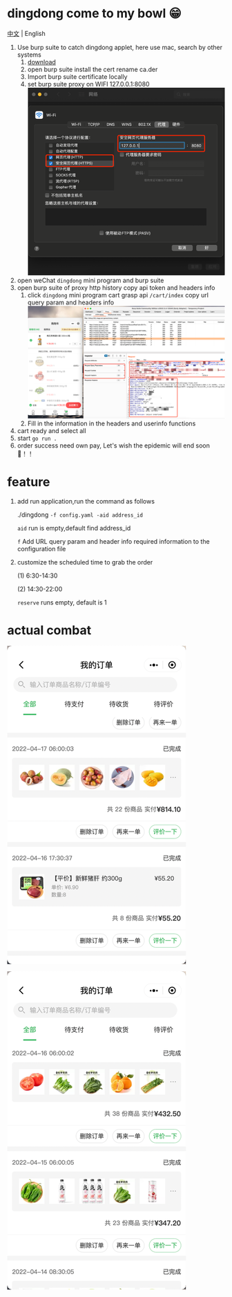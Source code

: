 # dingdong come to my bowl 😁

[中文](./README.md) | English

1. Use burp suite to catch dingdong applet, here use mac, search by other systems
   1. [download](https://portswigger.net/burp/releases/professional-community-2022-2-4?requestededition=community)
   2. open burp suite install the cert rename ca.der
   3. Import burp suite certificate locally
   4. set burp suite proxy on WIFI 127.0.0.1:8080
      ![set proxy](images/wifi.png)
2. open weChat `dingdong` mini program and burp suite
3. open burp suite of proxy http history copy api token and headers info
   1. click `dingdong` mini program cart grasp api `/cart/index`
      copy url query param and headers info
      ![/cart/index](images/cart_api.png)
   2. Fill in the information in the headers and userinfo functions
4. cart ready and select all
5. start `go run .`
6. order success need own pay, Let's wish the epidemic will end soon 🍻！！

# feature
1. add run application,run the command as follows

   ./dingdong `-f config.yaml -aid address_id`

   `aid` run is empty,default find address_id

   `f` Add URL query param and header info required information to the configuration file
   
2. customize the scheduled time to grab the order

   (1) 6:30-14:30
   
   (2) 14:30-22:00

   `reserve` runs empty, default is 1

# actual combat

![dingdong_1](images/dingdong1.png)

![dingdong_2](images/dingdong2.png)